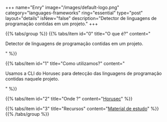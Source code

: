 +++
name="Enry"
image="/images/default-logo.png"
category="languages-frameworks"
ring="essential"
type="post"
layout="details"
isNew="false"
description="Detector de linguagens de programação contidas em um projeto."
+++

{{% tabs/group %}}
  {{% tabs/item id="0" title="O que é?" content="<p>Detector de linguagens de programação contidas em um projeto.</p>" %}}

  {{% tabs/item id="1" title="Como utilizamos?" content="<p>Usamos a CLI do Horusec para detecção das linguagens de programação contidas naquele projeto.</p>" %}}

  {{% tabs/item id="2" title="Onde ?" content="<a href='https://horusec.io/' target='_blank'>Horusec</a>" %}}

  {{% tabs/item id="3" title="Recursos" content="<a href='https://github.com/src-d/enry' target='_blank'>Material de estudo</a>" %}}
{{% /tabs/group %}}

